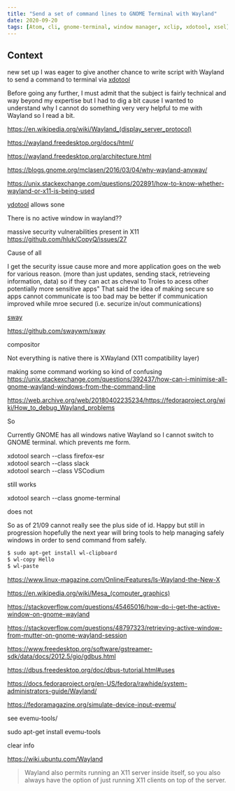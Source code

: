 ```yaml
---
title: "Send a set of command lines to GNOME Terminal with Wayland"
date: 2020-09-20
tags: [Atom, cli, gnome-terminal, window manager, xclip, xdotool, xsel]
---
```


## Context

new set up I was eager to give another chance to write script with Wayland 
to send a command to terminal via [xdotool]()


Before going any further, I must admit that the subject is fairly technical and way beyond my expertise but I had to dig a bit cause I wanted to understand why I cannot do something very very helpful to me with Wayland so I read a bit.  


https://en.wikipedia.org/wiki/Wayland_(display_server_protocol)

https://wayland.freedesktop.org/docs/html/

https://wayland.freedesktop.org/architecture.html

https://blogs.gnome.org/mclasen/2016/03/04/why-wayland-anyway/

https://unix.stackexchange.com/questions/202891/how-to-know-whether-wayland-or-x11-is-being-used


[ydotool](https://github.com/ReimuNotMoe/ydotool) allows sone 


There is no active window in wayland??


massive security vulnerabilities present in X11
https://github.com/hluk/CopyQ/issues/27

Cause of all 

I get the security issue cause more and more application goes on the web for various reason. 
(more than just updates, sending stack, retrieveing information, data) so if they can act as cheval to Troies to acess other potentially more sensitive apps" That said the idea of making secure so apps cannot communicate is too bad may be better if communication improved while mroe secured (i.e. securize in/out communications)


[sway](https://swaywm.org/)

https://github.com/swaywm/sway

compositor

Not everything is native there is XWayland (X11 compatibility layer)

making some command  working so kind of confusing https://unix.stackexchange.com/questions/392437/how-can-i-minimise-all-gnome-wayland-windows-from-the-command-line

https://web.archive.org/web/20180402235234/https://fedoraproject.org/wiki/How_to_debug_Wayland_problems

So 

Currently GNOME has all windows native Wayland so I cannot switch to GNOME terminal. which prevents me form.

xdotool search --class firefox-esr  
xdotool search --class slack  
xdotool search --class VSCodium

still works 

xdotool search --class gnome-terminal

does not 


So as of 21/09 cannot really see the plus side of id. Happy but still in progression hopefully the next year will bring tools to help managing safely windows in order to send command from safely. 



```sh
$ sudo apt-get install wl-clipboard
$ wl-copy Hello
$ wl-paste  
```



https://www.linux-magazine.com/Online/Features/Is-Wayland-the-New-X



https://en.wikipedia.org/wiki/Mesa_(computer_graphics)



https://stackoverflow.com/questions/45465016/how-do-i-get-the-active-window-on-gnome-wayland

https://stackoverflow.com/questions/48797323/retrieving-active-window-from-mutter-on-gnome-wayland-session

https://www.freedesktop.org/software/gstreamer-sdk/data/docs/2012.5/gio/gdbus.html

https://dbus.freedesktop.org/doc/dbus-tutorial.html#uses


https://docs.fedoraproject.org/en-US/fedora/rawhide/system-administrators-guide/Wayland/

https://fedoramagazine.org/simulate-device-input-evemu/

see evemu-tools/

sudo apt-get install evemu-tools



clear info 

https://wiki.ubuntu.com/Wayland

>  Wayland also permits running an X11 server inside itself, so you also always have the option of just running X11 clients on top of the server. 